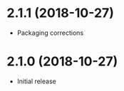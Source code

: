 <a name="2.1.1"></a>
# 2.1.1 (2018-10-27)

* Packaging corrections

<a name="2.1.0"></a>
# 2.1.0 (2018-10-27)

* Initial release

